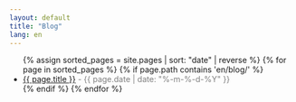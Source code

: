 ```yaml
---
layout: default
title: "Blog"
lang: en
---
```


<ul>
  {% assign sorted_pages = site.pages | sort: "date" | reverse %}
  {% for page in sorted_pages %}
    {% if page.path contains 'en/blog/' %}
      <li>
        <a href="{{ site.baseurl }}{{ page.url }}">{{ page.title }}</a>
        <span style="color: gray;"> - {{ page.date | date: "%-m-%-d-%Y" }}</span>
      </li>
    {% endif %}
  {% endfor %}
</ul>
